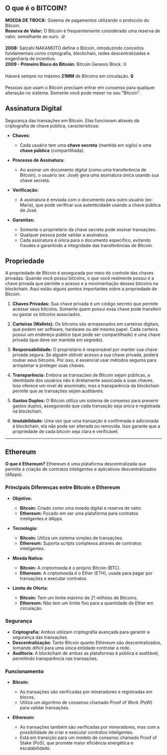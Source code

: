 ## O que é o BITCOIN?

**MOEDA DE TROCA:** Sistema de pagamentos utilizando o protocolo do Bitcoin.  
**Reserva de Valor:** O Bitcoin é frequentemente considerado uma reserva de valor, semelhante ao ouro. 🪙  

**2008:** Satoshi NAKAMOTO define o Bitcoin, introduzindo conceitos fundamentais como criptografia, blockchain, redes descentralizadas e engenharia de incentivo.  
**2009 - Primeiro Bloco do Bitcoin:** Bitcoin Genesis Block. ⛓️  

Haverá sempre no máximo **21MM** de Bitcoins em circulação. 🔒  

Pessoas que usam o Bitcoin precisam entrar em consenso para qualquer alteração no sistema. Somente você pode mexer no seu "Bitcoin".

## Assinatura Digital 

Segurança das transações em Bitcoin. Elas funcionam através da criptografia de chave pública, características:

- **Chaves:** 
  - Cada usuário tem uma **chave secreta** (mantida em sigilo) e uma **chave pública** (compartilhada).
  
- **Processo de Assinatura:** 
  - Ao assinar um documento digital (como uma transferência de Bitcoin), o usuário (ex: José) gera uma assinatura única usando sua chave secreta.

- **Verificação:** 
  - A assinatura é enviada com o documento para outro usuário (ex: Maria), que pode verificar sua autenticidade usando a chave pública de José.

- **Garantias:** 
  - Somente o proprietário da chave secreta pode assinar transações.
  - Qualquer pessoa pode validar a assinatura.
  - Cada assinatura é única para o documento específico, evitando fraudes e garantindo a integridade das transferências de Bitcoin.

## Propriedade

A propriedade de Bitcoin é assegurada por meio do controle das chaves privadas. Quando você possui bitcoins, o que você realmente possui é a chave privada que permite o acesso e a movimentação desses bitcoins na blockchain. Aqui estão alguns pontos importantes sobre a propriedade de Bitcoin:

1. **Chaves Privadas:** Sua chave privada é um código secreto que permite acessar seus bitcoins. Somente quem possui essa chave pode transferir ou gastar os bitcoins associados.

2. **Carteiras (Wallets):** Os bitcoins são armazenados em carteiras digitais, que podem ser software, hardware ou até mesmo papel. Cada carteira possui um endereço público (que pode ser compartilhado) e uma chave privada (que deve ser mantida em segredo).

3. **Responsabilidade:** O proprietário é responsável por manter sua chave privada segura. Se alguém obtiver acesso a sua chave privada, poderá roubar seus bitcoins. Por isso, é essencial usar métodos seguros para armazenar e proteger suas chaves.

4. **Transparência:** Embora as transações de Bitcoin sejam públicas, a identidade dos usuários não é diretamente associada a suas chaves. Isso oferece um nível de anonimato, mas a transparência da blockchain permite que as transações sejam auditáveis.

5. **Gastos Duplos:** O Bitcoin utiliza um sistema de consenso para prevenir gastos duplos, assegurando que cada transação seja única e registrada na blockchain.

6. **Imutabilidade:** Uma vez que uma transação é confirmada e adicionada à blockchain, ela não pode ser alterada ou removida. Isso garante que a propriedade de cada bitcoin seja clara e verificável.

---

## Ethereum

**O que é Ethereum?** Ethereum é uma plataforma descentralizada que permite a criação de contratos inteligentes e aplicativos descentralizados (dApps). 

### Principais Diferenças entre Bitcoin e Ethereum

- **Objetivo:** 
  - **Bitcoin:** Criado como uma moeda digital e reserva de valor.
  - **Ethereum:** Focado em ser uma plataforma para contratos inteligentes e dApps.

- **Tecnologia:** 
  - **Bitcoin:** Utiliza um sistema simples de transações.
  - **Ethereum:** Suporta scripts complexos através de contratos inteligentes.

- **Moeda Nativa:**
  - **Bitcoin:** A criptomoeda é o próprio Bitcoin (BTC).
  - **Ethereum:** A criptomoeda é o Ether (ETH), usada para pagar por transações e executar contratos.

- **Limite de Oferta:**
  - **Bitcoin:** Tem um limite máximo de 21 milhões de Bitcoins.
  - **Ethereum:** Não tem um limite fixo para a quantidade de Ether em circulação.

### Segurança

- **Criptografia:** Ambos utilizam criptografia avançada para garantir a segurança das transações.
- **Descentralização:** Tanto Bitcoin quanto Ethereum são descentralizados, tornando difícil para uma única entidade controlar a rede.
- **Auditoria:** A blockchain de ambas as plataformas é pública e auditável, permitindo transparência nas transações.

### Funcionamento

- **Bitcoin:**
  - As transações são verificadas por mineradores e registradas em blocos.
  - Utiliza um algoritmo de consenso chamado Proof of Work (PoW) para validar transações.

- **Ethereum:**
  - As transações também são verificadas por mineradores, mas com a possibilidade de criar e executar contratos inteligentes.
  - Está em transição para um modelo de consenso chamado Proof of Stake (PoS), que promete maior eficiência energética e escalabilidade.
